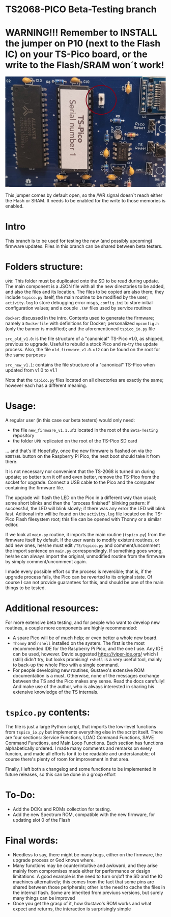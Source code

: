 # TS2068-PICO Beta-Testing branch


# WARNING!!! Remember to INSTALL the jumper on P10 (next to the Flash IC) on your TS-Pico board, or the write to the Flash/SRAM won´t work!

<img src="/P10_location.jpg" alt="Install this jumper" width="800"> 


This jumper comes by default open, so the /WR signal doesn´t reach either the Flash or SRAM. It needs to be enabled for the write to those memories is enabled.


# Intro

This branch is to be used for testing the new (and possibly upcoming) firmware updates. Files in this branch can be shared between beta testers.

# Folders structure:
```UPD```: This folder must be duplicated onto the SD to be read during update. The main component is a JSON file with all the new directories to be added, and also the files and its location. The files to be copied are also there; they include ```tspico.py``` itself, the main routine to be modified by the user; ```activity.log``` to store debugging error msgs, ```config.ini``` to store initial configuration values; and a couple ```.TAP``` files used by service routines

```docker```: discussed in the intro. Contents used to generate the firmware; namely a ```Dockerfile``` with definitions for Docker; personalized ```mpconfig.h``` (only the banner is modified); and the aforementioned ```tspico_io.py``` file 

```src_old_v1.0```: is the file structure of a "canonical" TS-Pico v1.0, as shipped, previous to upgrade. Useful to rebuild a stock Pico and re-try the update process. Also, the file ```old_firmware_v1.0.uf2``` can be found on the root for the same purposes

```src_new_v1.1```: contains the file structure of a "canonical" TS-Pico when updated from v1.0 to v1.1

Note that the ```tspico.py``` files located on all directories are exactly the same; however each has a different meaning.

# Usage:
A regular user (in this case our beta testers) would only need:
- the file ```new_firmware_v1.1.uf2``` located in the root of the ```Beta-Testing``` repository
- the folder ```UPD``` replicated on the root of the TS-Pico SD card

... and that's it! Hopefully, once the new firmware is flashed on via the ```BOOTSEL``` button on the Raspberry Pi Pico, the next boot should take it from there.

It is not necessary nor convenient that the TS-2068 is turned on during update; so better turn it off and even better, remove the TS-Pico from the socket for upgrade. Connect a USB cable to the Pico and the computer containing the firmware file. 

The upgrade will flash the LED on the Pico in a different way than usual; some short blinks and then the "process finished" blinking pattern: if successful, the LED will blink slowly; if there was any error the LED will blink fast. Aditional info will be found on the ```activity.log``` file located on the TS-Pico Flash filesystem root; this file can be opened with Thonny or a similar editor. 

 If we look at  ```main.py``` routine, it imports the main routine (```tspico.py```) from the firmware itself by default. If the user wants to modify existent routines, or add new ones, he/she must edit ```/TS/tspico.py``` and comment/uncomment the import sentence on ```main.py``` correspondingly. If something goes wrong, he/she can always import the original, unmodified routine from the firmware by simply comment/uncomment again.

I made every possible effort so the process is reversible; that is, if the upgrade process fails, the Pico can be reverted to its original state. Of course I can not provide guarantees for this, and should be one of the main things to be tested.

# Additional resources:
For more extensive beta testing, and for people who want to develop new routines, a couple more components are highly recommended:  

- A spare Pico will be of much help; or even better a whole new board.  
- ```Thonny``` and ```rshell``` installed on the system. The first is the most recommended IDE for the Raspberry Pi Pico, and the one I use. Any IDE can be used, however. David suggested https://viper-ide.org/ which I (still) didn't try, but looks promising! ```rshell``` is a very useful tool, mainly to back-up the whole Pico with a single command.
- For people developing new routines, Gustavo's extensive ROM documentation is a must. Otherwise, none of the messages exchange between the TS and the Pico makes any sense. Read the docs carefully! And make use of the author, who is always interested in sharing his extensive knowledge of the TS internals.

# ```tspico.py``` contents:
The file is just a large Python script, that imports the low-level functions from ```tspico_io.py``` but implements everything else in the script itself. There are four sections: Service Functions, LOAD Command Functions, SAVE Command Functions, and Main Loop Functions. Each section has functions alphabetically ordered. I made many comments and remarks on every funcion, and made all efforts for it to be readable and understanable; of course there's plenty of room for improvement in that area.

Finally, I left both a changelog and some functions to be implemented in future releases, so this can be done in a group effort

# To-Do:
- Add the DCKs and ROMs collection for testing.
- Add the new Spectrum ROM, compatible with the new firmware, for updating slot 0 of the Flash 

# Final words:
- Needless to say, there might be many bugs, either on the firmware, the upgrade process or God knows where. 
- Many functions may be counterintuitive and awkward, and they arise mainly from compromises made either for performance or design limitations. A good example is the need to turn on/off the SD and the IO machines alternatively; this comes from the fact that some pins are shared between those peripherals; other is the need to cache the files in the internal flash. Some are inherited from previuos versions, but surely many things can be improved 
- Once you get the grasp of it, how Gustavo's ROM works and what expect and returns, the interaction is surprisingly simple



